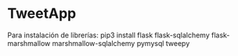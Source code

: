 # TweetApp

Para instalación de librerías:
pip3 install flask flask-sqlalchemy flask-marshmallow marshmallow-sqlalchemy pymysql tweepy
